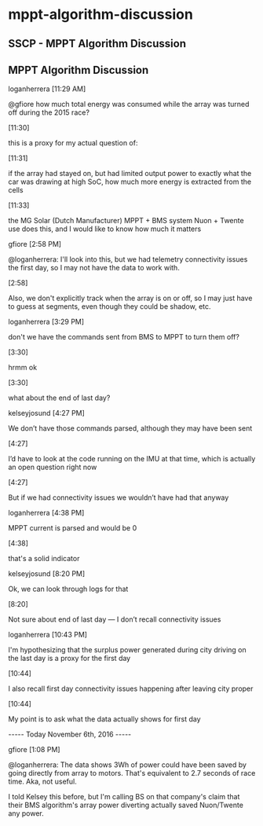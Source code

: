# mppt-algorithm-discussion

## SSCP - MPPT Algorithm Discussion

## MPPT Algorithm Discussion

loganherrera \[11:29 AM] &#x20;

@gfiore how much total energy was consumed while the array was turned off during the 2015 race?

\[11:30] &#x20;

this is a proxy for my actual question of:

\[11:31] &#x20;

if the array had stayed on, but had limited output power to exactly what the car was drawing at high SoC, how much more energy is extracted from the cells

\[11:33] &#x20;

the MG Solar (Dutch Manufacturer) MPPT + BMS system Nuon + Twente use does this, and I would like to know how much it matters

gfiore \[2:58 PM] &#x20;

@loganherrera:  I'll look into this, but we had telemetry connectivity issues the first day, so I may not have the data to work with.

\[2:58] &#x20;

Also, we don't explicitly track when the array is on or off, so I may just have to guess at segments, even though they could be shadow, etc.

loganherrera \[3:29 PM] &#x20;

don't we have the commands sent from BMS to MPPT to turn them off?

\[3:30] &#x20;

hrmm ok

\[3:30] &#x20;

what about the end of last day?

kelseyjosund \[4:27 PM] &#x20;

We don’t have those commands parsed, although they may have been sent

\[4:27] &#x20;

I’d have to look at the code running on the IMU at that time, which is actually an open question right now

\[4:27] &#x20;

But if we had connectivity issues we wouldn’t have had that anyway

loganherrera \[4:38 PM] &#x20;

MPPT current is parsed and would be 0

\[4:38] &#x20;

that's a solid indicator

kelseyjosund \[8:20 PM] &#x20;

Ok, we can look through logs for that

\[8:20] &#x20;

Not sure about end of last day — I don’t recall connectivity issues

loganherrera \[10:43 PM] &#x20;

I'm hypothesizing that the surplus power generated during city driving on the last day is a proxy for the first day

\[10:44] &#x20;

I also recall first day connectivity issues happening after leaving city proper

\[10:44] &#x20;

My point is to ask what the data actually shows for first day

\----- Today November 6th, 2016 -----

gfiore \[1:08 PM] &#x20;

@loganherrera:  The data shows 3Wh of power could have been saved by going directly from array to motors. That's equivalent to 2.7 seconds of race time. Aka, not useful.

I told Kelsey this before, but I'm calling BS on that company's claim that their BMS algorithm's array power diverting actually saved Nuon/Twente any power.
